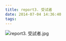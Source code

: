 ```yaml
---
title: report3. 受试者
date: 2014-07-04 14:36:40
tags:
---
```

![report3. 受試者.jpg](https://i.loli.net/2018/03/23/5ab51bc192d26.jpg)
